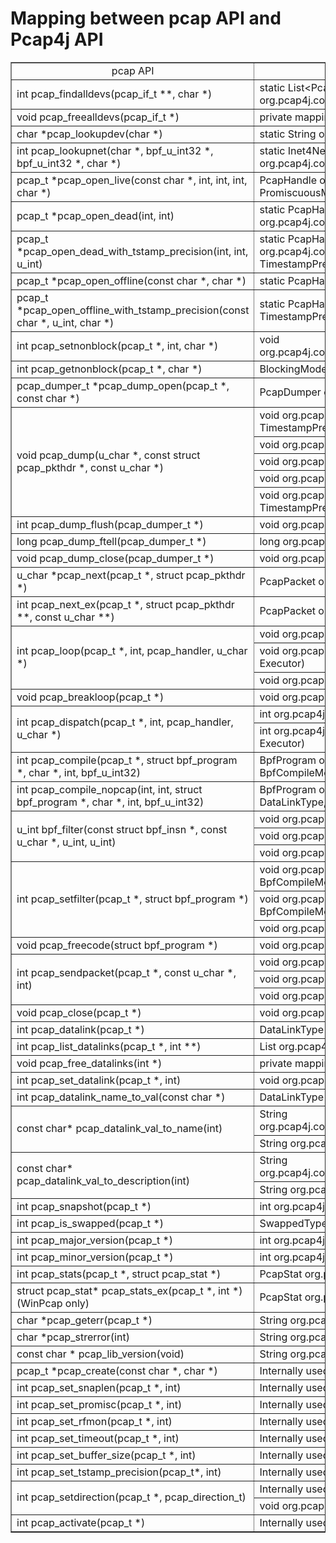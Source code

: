 Mapping between pcap API and Pcap4j API
=======================================

<table border="1">
  <tr align=center>
    <td>pcap API</td>
    <td>Pcap4j API</td>
  </tr>
  <tr>
    <td>int pcap_findalldevs(pcap_if_t **, char *)</td>
    <td>static List&lt;PcapNetworkInterface&gt; org.pcap4j.core.Pcaps.findAllDevs()</td>
  </tr>
  <tr>
    <td>void pcap_freealldevs(pcap_if_t *)</td>
    <td>private mapping only</td>
  </tr>
  <tr>
    <td>char *pcap_lookupdev(char *)</td>
    <td>static String org.pcap4j.core.Pcaps.lookupDev()</td>
  </tr>
  <tr>
    <td>int pcap_lookupnet(char *, bpf_u_int32 *, bpf_u_int32 *, char *)</td>
    <td>static Inet4NetworkAddress org.pcap4j.core.Pcaps.lookupNet(String)</td>
  </tr>
  <tr>
    <td>pcap_t *pcap_open_live(const char *, int, int, int, char *)</td>
    <td>PcapHandle org.pcap4j.core.PcapNetworkInterface.openLive(int, PromiscuousMode, int)</td>
  </tr>
  <tr>
    <td>pcap_t *pcap_open_dead(int, int)</td>
    <td>static PcapHandle org.pcap4j.core.Pcaps.openDead(DataLinkType, int)</td>
  </tr>
  <tr>
    <td>pcap_t *pcap_open_dead_with_tstamp_precision(int, int, u_int)</td>
    <td>static PcapHandle org.pcap4j.core.Pcaps.openDead(DataLinkType, int, TimestampPrecision)</td>
  </tr>
  <tr>
    <td>pcap_t *pcap_open_offline(const char *, char *)</td>
    <td>static PcapHandle org.pcap4j.core.Pcaps.openOffline(String)</td>
  </tr>
  <tr>
    <td>pcap_t *pcap_open_offline_with_tstamp_precision(const char *, u_int, char *)</td>
    <td>static PcapHandle org.pcap4j.core.Pcaps.openOffline(String, TimestampPrecision)</td>
  </tr>
  <tr>
    <td>int pcap_setnonblock(pcap_t *, int, char *)</td>
    <td>void org.pcap4j.core.PcapHandle.setBlockingMode(BlockingMode)</td>
  </tr>
  <tr>
    <td>int pcap_getnonblock(pcap_t *, char *)</td>
    <td>BlockingMode org.pcap4j.core.PcapHandle.getBlockingMode()</td>
  </tr>
  <tr>
    <td>pcap_dumper_t *pcap_dump_open(pcap_t *, const char *)</td>
    <td>PcapDumper org.pcap4j.core.PcapHandle.dumpOpen(String)</td>
  </tr>
  <tr>
    <td rowspan="5">void pcap_dump(u_char *, const struct pcap_pkthdr *, const u_char *)</td>
    <td>void org.pcap4j.core.PcapDumper.dump(Packet, TimestampPrecision)</td>
  </tr>
  <tr>
    <td>void org.pcap4j.core.PcapDumper.dump(PcapPacket)</td>
  </tr>
  <tr>
    <td>void org.pcap4j.core.PcapDumper.dump(Packet)</td>
  </tr>
  <tr>
    <td>void org.pcap4j.core.PcapDumper.dumpRaw(byte[])</td>
  </tr>
  <tr>
    <td>void org.pcap4j.core.PcapDumper.dumpRaw(byte[], TimestampPrecision)</td>
  </tr>
  <tr>
    <td>int pcap_dump_flush(pcap_dumper_t *)</td>
    <td>void org.pcap4j.core.PcapDumper.flush()</td>
  </tr>
  <tr>
    <td>long pcap_dump_ftell(pcap_dumper_t *)</td>
    <td>long org.pcap4j.core.PcapDumper.ftell()</td>
  </tr>
  <tr>
    <td>void pcap_dump_close(pcap_dumper_t *)</td>
    <td>void org.pcap4j.core.PcapDumper.close()</td>
  </tr>
  <tr>
    <td>u_char *pcap_next(pcap_t *, struct pcap_pkthdr *)</td>
    <td>PcapPacket org.pcap4j.core.PcapHandle.getNextPacket()</td>
  </tr>
  <tr>
    <td>int pcap_next_ex(pcap_t *, struct pcap_pkthdr **, const u_char **)</td>
    <td>PcapPacket org.pcap4j.core.PcapHandle.getNextPacketEx()</td>
  </tr>
  <tr>
    <td rowspan="3">int pcap_loop(pcap_t *, int, pcap_handler, u_char *)</td>
    <td>void org.pcap4j.core.PcapHandle.loop(int, PacketListener)</td>
  </tr>
  <tr>
    <td>void org.pcap4j.core.PcapHandle.loop(int, PacketListener, Executor)</td>
  </tr>
  <tr>
    <td>void org.pcap4j.core.PcapHandle.loop(int, PcapDumper)</td>
  </tr>
  <tr>
    <td>void pcap_breakloop(pcap_t *)</td>
    <td>void org.pcap4j.core.PcapHandle.breakLoop()</td>
  </tr>
  <tr>
    <td rowspan="2">int pcap_dispatch(pcap_t *, int, pcap_handler, u_char *)</td>
    <td>int org.pcap4j.core.PcapHandle.dispatch(int, PacketListener)</td>
  </tr>
  <tr>
    <td>int org.pcap4j.core.PcapHandle.dispatch(int, PacketListener, Executor)</td>
  </tr>
  <tr>
    <td>int pcap_compile(pcap_t *, struct bpf_program *, char *, int, bpf_u_int32)</td>
    <td>BpfProgram org.pcap4j.core.PcapHandle.compileFilter(String, BpfCompileMode, Inet4Address)</td>
  </tr>
  <tr>
    <td>int pcap_compile_nopcap(int, int, struct bpf_program *, char *, int, bpf_u_int32)</td>
    <td>BpfProgram org.pcap4j.core.Pcaps.compileFilter(int, DataLinkType, String, BpfCompileMode, Inet4Address)</td>
  </tr>
  <tr>
    <td rowspan="3">u_int bpf_filter(const struct bpf_insn *, const u_char *, u_int, u_int)</td>
    <td>void org.pcap4j.core.BpfProgram.applyFilter(Packet)</td>
  </tr>
  <tr>
    <td>void org.pcap4j.core.BpfProgram.applyFilter(byte[])</td>
  </tr>
  <tr>
    <td>void org.pcap4j.core.BpfProgram.applyFilter(byte[], int, int)</td>
  </tr>
  <tr>
    <td rowspan="3">int pcap_setfilter(pcap_t *, struct bpf_program *)</td>
    <td>void org.pcap4j.core.PcapHandle.setFilter(String, BpfCompileMode, Inet4Address)</td>
  </tr>
  <tr>
    <td>void org.pcap4j.core.PcapHandle.setFilter(String, BpfCompileMode)</td>
  </tr>
  <tr>
    <td>void org.pcap4j.core.PcapHandle.setFilter(BpfProgram)</td>
  </tr>
  <tr>
    <td>void pcap_freecode(struct bpf_program *)</td>
    <td>void org.pcap4j.core.BpfProgram.free()</td>
  </tr>
  <tr>
    <td rowspan="3">int pcap_sendpacket(pcap_t *, const u_char *, int)</td>
    <td>void org.pcap4j.core.PcapHandle.sendPacket(Packet)</td>
  </tr>
  <tr>
    <td>void org.pcap4j.core.PcapHandle.sendPacket(byte[])</td>
  </tr>
  <tr>
    <td>void org.pcap4j.core.PcapHandle.sendPacket(byte[], int)</td>
  </tr>
  <tr>
    <td>void pcap_close(pcap_t *)</td>
    <td>void org.pcap4j.core.PcapHandle.close()</td>
  </tr>
  <tr>
    <td>int pcap_datalink(pcap_t *)</td>
    <td>DataLinkType org.pcap4j.core.PcapHandle.getDlt()</td>
  </tr>
  <tr>
    <td>int pcap_list_datalinks(pcap_t *, int **)</td>
    <td>List<DataLinkType> org.pcap4j.core.PcapHandle.listDatalinks()</td>
  </tr>
  <tr>
    <td>void pcap_free_datalinks(int *)</td>
    <td>private mapping only</td>
  </tr>
  <tr>
    <td>int pcap_set_datalink(pcap_t *, int)</td>
    <td>void org.pcap4j.core.PcapHandle.setDlt(DataLinkType)</td>
  </tr>
  <tr>
    <td>int pcap_datalink_name_to_val(const char *)</td>
    <td>DataLinkType org.pcap4j.core.Pcaps.dataLinkNameToVal(String)</td>
  </tr>
  <tr>
    <td rowspan="2">const char* pcap_datalink_val_to_name(int)</td>
    <td>String org.pcap4j.core.Pcaps.dataLinkTypeToName(DataLinkType)</td>
  </tr>
  <tr>
    <td>String org.pcap4j.core.Pcaps.dataLinkValToName(int)</td>
  </tr>
  <tr>
    <td rowspan="2">const char* pcap_datalink_val_to_description(int)</td>
    <td>String org.pcap4j.core.Pcaps.dataLinkTypeToDescription(DataLinkType)</td>
  </tr>
  <tr>
    <td>String org.pcap4j.core.Pcaps.dataLinkValToDescription(int)</td>
  </tr>
  <tr>
    <td>int pcap_snapshot(pcap_t *)</td>
    <td>int org.pcap4j.core.PcapHandle.getSnapshot()</td>
  </tr>
  <tr>
    <td>int pcap_is_swapped(pcap_t *)</td>
    <td>SwappedType org.pcap4j.core.PcapHandle.isSwapped()</td>
  </tr>
  <tr>
    <td>int pcap_major_version(pcap_t *)</td>
    <td>int org.pcap4j.core.PcapHandle.getMajorVersion()</td>
  </tr>
  <tr>
    <td>int pcap_minor_version(pcap_t *)</td>
    <td>int org.pcap4j.core.PcapHandle.getMinorVersion()</td>
  </tr>
  <tr>
    <td>int pcap_stats(pcap_t *, struct pcap_stat *)</td>
    <td>PcapStat org.pcap4j.core.PcapHandle.getStats()</td>
  </tr>
  <tr>
    <td>struct pcap_stat* pcap_stats_ex(pcap_t *, int *) (WinPcap only)</td>
    <td>PcapStat org.pcap4j.core.PcapHandle.getStats()</td>
  </tr>
  <tr>
    <td>char *pcap_geterr(pcap_t *)</td>
    <td>String org.pcap4j.core.PcapHandle.getError()</td>
  </tr>
  <tr>
    <td>char *pcap_strerror(int)</td>
    <td>String org.pcap4j.core.Pcaps.strError(int)</td>
  </tr>
  <tr>
    <td>const char * pcap_lib_version(void)</td>
    <td>String org.pcap4j.core.Pcaps.libVersion()</td>
  </tr>
  <tr>
    <td>pcap_t *pcap_create(const char *, char *)</td>
    <td>Internally used by org.pcap4j.core.PcapHandle.Builder</td>
  </tr>
  <tr>
    <td>int pcap_set_snaplen(pcap_t *, int)</td>
    <td>Internally used by org.pcap4j.core.PcapHandle.Builder</td>
  </tr>
  <tr>
    <td>int pcap_set_promisc(pcap_t *, int)</td>
    <td>Internally used by org.pcap4j.core.PcapHandle.Builder</td>
  </tr>
  <tr>
    <td>int pcap_set_rfmon(pcap_t *, int)</td>
    <td>Internally used by org.pcap4j.core.PcapHandle.Builder</td>
  </tr>
  <tr>
    <td>int pcap_set_timeout(pcap_t *, int)</td>
    <td>Internally used by org.pcap4j.core.PcapHandle.Builder</td>
  </tr>
  <tr>
    <td>int pcap_set_buffer_size(pcap_t *, int)</td>
    <td>Internally used by org.pcap4j.core.PcapHandle.Builder</td>
  </tr>
  <tr>
    <td>int pcap_set_tstamp_precision(pcap_t*, int)</td>
    <td>Internally used by org.pcap4j.core.PcapHandle.Builder</td>
  </tr>
  <tr>
    <td rowspan="2">int pcap_setdirection(pcap_t *, pcap_direction_t)</td>
    <td>Internally used by org.pcap4j.core.PcapHandle.Builder</td>
  </tr>
  <tr>
    <td>void org.pcap4j.core.PcapHandle.setDirection(PcapDirection)</td>
  </tr>
  <tr>
    <td>int pcap_activate(pcap_t *)</td>
    <td>Internally used by org.pcap4j.core.PcapHandle.Builder</td>
  </tr>
</table>
